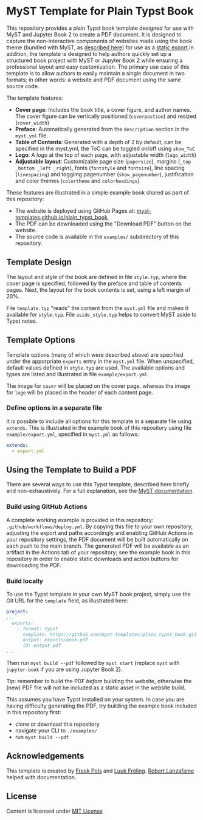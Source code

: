 # MyST Template for Plain Typst Book

This repository provides a plain Typst book template designed for use with MyST and Jupyter Book 2 to create a PDF document. It is designed to capture the non-interactive components of websites made using the book theme (bundled with MyST, as [described here](ttps://mystmd.org/guide/website-templates#default-web-themes)) for use as a [static export](https://mystmd.org/guide/quickstart-static-exports).In addition, the template is designed to help authors quickly set up a structured book project with MyST or Jupyter Book 2 while ensuring a professional layout and easy customization. The primary use case of this template is to allow authors to easily maintain a single document in two formats; in other words: a website and PDF document using the same source code.

The template features:

- **Cover page**: Includes the book title, a cover figure, and author names. The cover figure can be vertically positioned (`coverpostion`) and resized (`cover_width`)
- **Preface**: Automatically generated from the `description` section in the `myst.yml` file.
- **Table of Contents**: Generated with a depth of 2 by default, can be specified in the myst.yml, the ToC can be toggled on/off using `show_ToC`
- **Logo**: A logo at the top of each page, with adjustable width (`logo_width`)
- **Adjustable layout**: Customizable page size (`papersize`), margins (`_top _bottom _left _right`), fonts (`fontstyle` and `fontsize`), line spacing (`linespacing`) and toggling pagenumber (`show_pagenumber`), justification and color themes (`colortheme` and `colorheadings`).

These features are illustrated in a simple example book shared as part of this repository:

- The website is deployed using GitHub Pages at: [myst-templates.github.io/plain_typst_book](https://myst-templates.github.io/plain_typst_book/).
- The PDF can be downloaded using the "Download PDF" button on the website.
- The source code is available in the `examples/` subdirectory of this repository.

## Template Design

The layout and style of the book are defined in file `style.typ`, where the cover page is specified, followed by the preface and table of contents pages. Next, the layout for the book contents is set, using a left margin of 20%.

File `template.typ` "reads" the content from the `myst.yml` file and makes it available for `style.typ`. File `aside_style.typ` helps to convert MyST aside to Typst notes.

## Template Options

Template options (many of which were described above) are specified under the apporpriate `exports` entry in the `myst.yml` file. When unspecified, default values defined in `style.typ` are used. The available options and types are listed and illustrated in file `example/export.yml`.

The image for `cover` will be placed on the cover page, whereas the image for `logo` will be placed in the header of each content page.

### Define options in a separate file

It is possible to include all options for this template in a separate file using `extends`. This is illustrated in the example book of this repository using file `example/export.yml`, specified in `myst.yml` as follows:

```yaml
extends: 
  - export.yml
```

## Using the Template to Build a PDF

There are several ways to use this Typst template, described here briefly and non-exhaustively. For a full explanation, see the [MyST documentation](https://mystmd.org/guide/creating-pdf-documents#how-to-export-to-pdf). 

### Build using GitHub Actions

A complete working example is provided in this repository: `.github/workflows/deploy.yml`. By copying this file to your own repository, adjusting the export and paths accordingly and enabling GitHub Actions in your repository settings, the PDF document will be built automatically on each push to the main branch. The generated PDF will be available as an artifact in the Actions tab of your repository; see the example book in this repository in order to enable static downloads and action buttons for downloading the PDF.

### Build locally

To use the Typst template in your own MyST book project, simply use the Git URL for the `template` field, as illustrated here:

```yaml
project:
...
  exports:
    - format: typst
      template: https://github.com/myst-templates/plain_typst_book.git
      output: exports/book.pdf
      id: output-pdf
...
```

Then run `myst build --pdf` followed by `myst start` (replace `myst` with `jupyter-book` if you are using Jupyter Book 2).

Tip: remember to build the PDF _before_ building the website, otherwise the (new) PDF file will not be included as a static asset in the website build.

This assumes you have Typst installed on your system. In case you are having difficulty generating the PDF, try building the example book included in this repository first:

- clone or download this repository
- navigate your CLI to `./examples/`
- run `myst build --pdf`

## Acknowledgements

This template is created by [Freek Pols](https://github.com/FreekPols/) and [Luuk Fröling](https://github.com/Luukfroling). [Robert Lanzafame](https://github.com/rlanzafame) helped with documentation.

## License

Content is licensed under [MIT License](https://opensource.org/license/mit)
